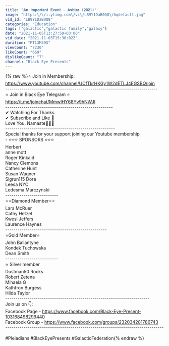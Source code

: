 ```yaml
---
title: "𝐀𝐧 𝐈𝐦𝐩𝐨𝐫𝐭𝐚𝐧𝐭 𝐄𝐯𝐞𝐧𝐭 - 𝐀𝐬𝐡𝐭𝐚𝐫 (𝟐𝟎𝟐𝟏)"
image: "https:\/\/i.ytimg.com\/vi\/LB9Y1DaB0Q8\/hqdefault.jpg"
vid_id: "LB9Y1DaB0Q8"
categories: "Education"
tags: ["galactic","galactic family","galaxy"]
date: "2021-11-05T13:27:59+03:00"
vid_date: "2021-11-03T15:30:02Z"
duration: "PT13M39S"
viewcount: "7230"
likeCount: "669"
dislikeCount: "7"
channel: "Black Eye Presents"
---
```

{% raw %}⭐️ Join in Membership: <a rel="nofollow" target="blank" href="https://www.youtube.com/channel/UCfTkrHKGy1W2dETLJ4EGSBQ/join">https://www.youtube.com/channel/UCfTkrHKGy1W2dETLJ4EGSBQ/join</a><br />---------------------------------------------------------------------------<br />⭐ Join in Black Eye Telegram ⭐<br /><a rel="nofollow" target="blank" href="https://t.me/joinchat/MmwIHY68Yv9hNWJl">https://t.me/joinchat/MmwIHY68Yv9hNWJl</a><br />-----------------------------------------------------<br />✔ Watching For Thanks.<br />✔ Subscribe and Like 🙏<br />Love You. Namaste💖💖💖<br />------------------------------------------------------<br />Special thanks for your support joining our Youtube membership<br />- ⭐️⭐️⭐️ SPONSORS ⭐️⭐️⭐️<br />Herbert<br />anne mott<br />Roger Kinkaid<br />Nancy Clemons<br />Catherine Hunt<br />Susan Wagner<br />Sigrun115 Dora<br />Leesa NYC<br />Ledesma Marczynski<br />--------------------------<br />⭐️⭐️Diamond Member⭐️⭐️<br />Lara McRuer<br />Cathy Hetzel<br />Kwesi Jeffers<br />Laurence Haynes<br />--------------------------------------------------<br />⭐️Gold Member⭐️<br />John Ballantyne<br />Kondek Tuchowska<br />Dean Smith<br />--------------------------<br />⭐️ Silver member<br />Dustman50 Rocks<br />Robert Zetena<br />Mihaela G<br />Kathfron Burgess<br />Hilda Taylor<br />-----------------------------------------------------------------------<br />Join us on 👇:<br />Facebook Page - <a rel="nofollow" target="blank" href="https://www.facebook.com/Black-Eye-Present-103168498299440">https://www.facebook.com/Black-Eye-Present-103168498299440</a><br />Facebook Group - <a rel="nofollow" target="blank" href="https://www.facebook.com/groups/232034281786743">https://www.facebook.com/groups/232034281786743</a><br />------------------------------------------------------------------------------<br /><br />#Pleiadians #BlackEyePresents #GalacticFederation{% endraw %}
